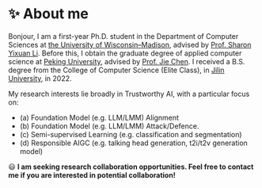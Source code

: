 # ✨ About me
Bonjour, I am a first-year Ph.D. student in the Department of Computer Sciences at [the University of Wisconsin–Madison](https://www.cs.wisc.edu/), advised by [Prof. Sharon Yixuan Li](https://pages.cs.wisc.edu/~sharonli/). Before this, I obtain the graduate degree of applied computer science at [Peking University](https://www.pku.edu.cn/), advised by [Prof. Jie Chen](https://scholar.google.fi/citations?user=ZAZFfwwAAAAJ&hl=en). I received a B.S. degree from the College of Computer Science (Elite Class), in [Jilin University](https://www.jlu.edu.cn/), in 2022.

My research interests lie broadly in Trustworthy AI, with a particular focus on:
- (a) Foundation Model (e.g. LLM/LMM) Alignment
- (b) Foundation Model (e.g. LLM/LMM) Attack/Defence.
- (c) Semi-supervised Learning (e.g. classification and segmentation)
- (d) Responsible AIGC (e.g. talking head generation, t2i/t2v generation model)

😃 **I am seeking research collaboration opportunities. Feel free to contact me if you are interested in potential collaboration!**

